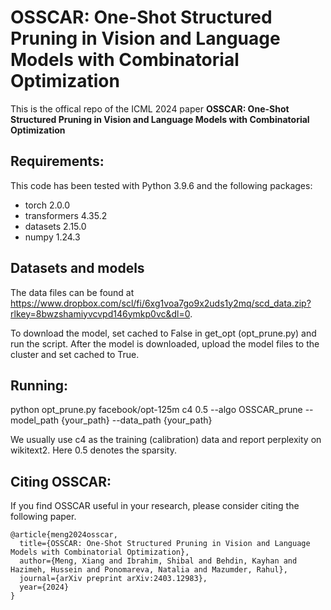 # OSSCAR: One-Shot Structured Pruning in Vision and Language Models with Combinatorial Optimization

This is the offical repo of the ICML 2024 paper **OSSCAR: One-Shot Structured Pruning in Vision and Language Models with Combinatorial Optimization**


## Requirements: 
This code has been tested with Python 3.9.6 and the following packages:
+ torch 2.0.0
+ transformers 4.35.2
+ datasets 2.15.0
+ numpy 1.24.3

## Datasets and models

The data files can be found at https://www.dropbox.com/scl/fi/6xg1voa7go9x2uds1y2mq/scd_data.zip?rlkey=8bwzshamiyvcvpd146ymkp0vc&dl=0.

To download the model, set cached to False in get_opt (opt_prune.py) and run the script. After the model is downloaded, upload the model files to the cluster and set cached to True. 


## Running:

python opt_prune.py facebook/opt-125m c4 0.5 --algo OSSCAR_prune --model_path {your_path} --data_path {your_path}

We usually use c4 as the training (calibration) data and report perplexity on wikitext2. Here 0.5 denotes the sparsity.

## Citing OSSCAR:

If you find OSSCAR useful in your research, please consider citing the following paper.

```
@article{meng2024osscar,
  title={OSSCAR: One-Shot Structured Pruning in Vision and Language Models with Combinatorial Optimization},
  author={Meng, Xiang and Ibrahim, Shibal and Behdin, Kayhan and Hazimeh, Hussein and Ponomareva, Natalia and Mazumder, Rahul},
  journal={arXiv preprint arXiv:2403.12983},
  year={2024}
}
```

